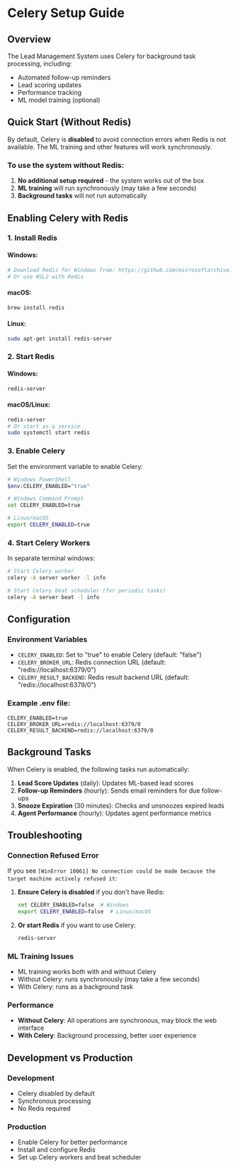 # Celery Setup Guide

## Overview

The Lead Management System uses Celery for background task processing, including:
- Automated follow-up reminders
- Lead scoring updates
- Performance tracking
- ML model training (optional)

## Quick Start (Without Redis)

By default, Celery is **disabled** to avoid connection errors when Redis is not available. The ML training and other features will work synchronously.

### To use the system without Redis:

1. **No additional setup required** - the system works out of the box
2. **ML training** will run synchronously (may take a few seconds)
3. **Background tasks** will not run automatically

## Enabling Celery with Redis

### 1. Install Redis

#### Windows:
```bash
# Download Redis for Windows from: https://github.com/microsoftarchive/redis/releases
# Or use WSL2 with Redis
```

#### macOS:
```bash
brew install redis
```

#### Linux:
```bash
sudo apt-get install redis-server
```

### 2. Start Redis

#### Windows:
```bash
redis-server
```

#### macOS/Linux:
```bash
redis-server
# Or start as a service
sudo systemctl start redis
```

### 3. Enable Celery

Set the environment variable to enable Celery:

```bash
# Windows PowerShell
$env:CELERY_ENABLED="true"

# Windows Command Prompt
set CELERY_ENABLED=true

# Linux/macOS
export CELERY_ENABLED=true
```

### 4. Start Celery Workers

In separate terminal windows:

```bash
# Start Celery worker
celery -A server worker -l info

# Start Celery beat scheduler (for periodic tasks)
celery -A server beat -l info
```

## Configuration

### Environment Variables

- `CELERY_ENABLED`: Set to "true" to enable Celery (default: "false")
- `CELERY_BROKER_URL`: Redis connection URL (default: "redis://localhost:6379/0")
- `CELERY_RESULT_BACKEND`: Redis result backend URL (default: "redis://localhost:6379/0")

### Example .env file:

```env
CELERY_ENABLED=true
CELERY_BROKER_URL=redis://localhost:6379/0
CELERY_RESULT_BACKEND=redis://localhost:6379/0
```

## Background Tasks

When Celery is enabled, the following tasks run automatically:

1. **Lead Score Updates** (daily): Updates ML-based lead scores
2. **Follow-up Reminders** (hourly): Sends email reminders for due follow-ups
3. **Snooze Expiration** (30 minutes): Checks and unsnoozes expired leads
4. **Agent Performance** (hourly): Updates agent performance metrics

## Troubleshooting

### Connection Refused Error

If you see `[WinError 10061] No connection could be made because the target machine actively refused it`:

1. **Ensure Celery is disabled** if you don't have Redis:
   ```bash
   set CELERY_ENABLED=false  # Windows
   export CELERY_ENABLED=false  # Linux/macOS
   ```

2. **Or start Redis** if you want to use Celery:
   ```bash
   redis-server
   ```

### ML Training Issues

- ML training works both with and without Celery
- Without Celery: runs synchronously (may take a few seconds)
- With Celery: runs as a background task

### Performance

- **Without Celery**: All operations are synchronous, may block the web interface
- **With Celery**: Background processing, better user experience

## Development vs Production

### Development
- Celery disabled by default
- Synchronous processing
- No Redis required

### Production
- Enable Celery for better performance
- Install and configure Redis
- Set up Celery workers and beat scheduler 